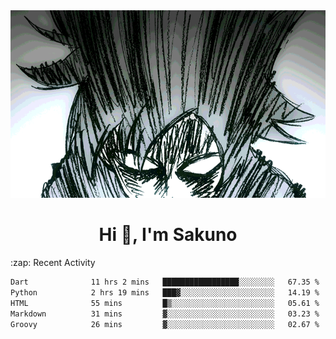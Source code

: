 <body>
<h1 align="center"></h1>
<br>
<div align="center">
<img width="auto" height="300" src="Img/mobFreakoutLonger.gif"/>
</div>
</div>
<h1 align="center">Hi 👋, I'm Sakuno</h1>
:zap: Recent Activity

<!--START_SECTION:waka-->

```txt
Dart              11 hrs 2 mins   █████████████████░░░░░░░░   67.35 %
Python            2 hrs 19 mins   ███▓░░░░░░░░░░░░░░░░░░░░░   14.19 %
HTML              55 mins         █▒░░░░░░░░░░░░░░░░░░░░░░░   05.61 %
Markdown          31 mins         ▓░░░░░░░░░░░░░░░░░░░░░░░░   03.23 %
Groovy            26 mins         ▓░░░░░░░░░░░░░░░░░░░░░░░░   02.67 %
```

<!--END_SECTION:waka-->
